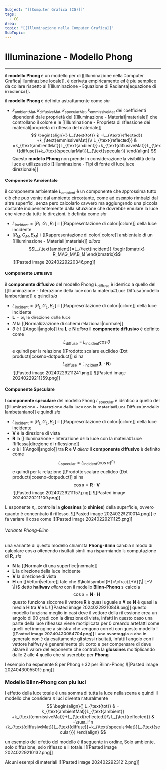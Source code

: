 ```yaml
---
Subject: "[[Computer Grafica (CG)]]"
tags:
  - CG
Area: 
topic: "[[Illuminazione nella Computer Grafica]]"
SubTopic:
---
```


# Illuminazione - Modello Phong
---
il __modello Phong__ è un modello per di [[Illuminazione nella Computer Grafica|illuminazione locale]], è derivata empiricamente ed è piu semplice da collare rispetto al [[Illuminazione - Equazione di Radianza|equazione di irradianza]].

il __modello Phong__ è definito astrattamente come
_sia_
- $k_{\text{ambientMat}},k_{\text{diffusiveMat}},k_{\text{specularMat}},k_{\text{emmissiveMat}}$ dei coefficienti dipendenti dalle proprietà del [[Illuminazione - Materiali|materiale]] che controllano il colore e le [[Illuminazione - Proprieta di riflessione dei materiali|proprieta di riflesso del materiale]] 
$$
\begin{align}{}
L_{\text{tot}} & =L_{\text{reflected}} +k_{\text{emmissiveMat}}\\
L_{\text{reflected}} & =k_{\text{ambientMat}}L_{\text{ambient}}+k_{\text{diffusiveMat}}L_{\text{diffuse}}+k_{\text{specularMat}}L_{\text{specular}}
\end{align}
$$
Questo __modello Phong__ non prende in considerazione la visibilità della luce e utilizza solo [[Illuminazione - Tipi di fonte di luce|luce direzionale]] 

#### Componente Ambientale
il componente ambientale $L_{\text{ambient}}$ è un componente che approssima tutto ciò che puo venire dal ambiente circostante, come ad esempio rimbalzi dal altre superfici, senza pero calcolarlo davvero ma aggiungendo una piccola costante indipendentemente dalla situazione che dovrebbe emulare la luce che viene da tutte le direzioni.
è definita come 
_sia_
- $L_{\text{incident}}=[R_L,G_L,B_L]$ il [[Rappresentazione di colori|colore]] della luce incidente
- $[R_M,G_M,B_M]$ il [[Rappresentazione di colori|colore]] ambientale di un [[Illuminazione - Materiali|materiale]]
_allora_ $$L_{\text{ambient}}=L_{\text{incident}}
\begin{bmatrix}
R_M\\G_M\\B_M
\end{bmatrix}$$
![[Pasted image 20240229220346.png]]

#### Componente Diffusivo
il __componente diffusivo__ del modello Phong $L_{\text{diffuse}}$ è identico a quello del [[Illuminazione - Interazione della luce con la materia#Luce Diffusa|modello lambertiano]] e quindi 
_sia_
- $L_{\text{incident}}=[R_L,G_L,B_L]$ il [[Rappresentazione di colori|colore]] della luce incidente
- $\boldsymbol{L}=\omega_i$ la direzione della luce
- $N$ la [[Normalizzazione di schemi relazionali|normale]]
- $\theta$ è l [[Angoli|angolo]] tra $\boldsymbol{L}$ e $\boldsymbol{N}$
_allora_ il __componente diffusivo__ è definito come  $$L_{\text{diffuse}} = L_{\text{incident}}\cos \theta$$e quindi per la relazione [[Prodotto scalare euclideo (Dot product)|coseno-dotpuduct]] si ha $$L_{\text{diffuse}} = L_{\text{incident}}(\boldsymbol{L}\cdot \boldsymbol{N})$$![[Pasted image 20240229211241.png]]
![[Pasted image 20240229211259.png]]
#### Componente Speculare
l __componente speculare__ del modello Phong $L_{\text{specular}}$ è identico a quello del [[Illuminazione - Interazione della luce con la materia#Luce Diffusa|modello lambetaniano]] e quindi 
_sia_
- $L_{\text{incident}}=[R_L,G_L,B_L]$ il [[Rappresentazione di colori|colore]] della luce incidente
- $\boldsymbol{V}$ è la direzione di vista
- $\boldsymbol{R}$ la [[Illuminazione - Interazione della luce con la materia#Luce Riflessa|direzione di riflessione]]
- $\alpha$ è l [[Angoli|angolo]] tra $\boldsymbol{R}$ e $\boldsymbol{V}$
_allora_ il __componente diffusivo__ è definito come  $$L_{\text{specular}} = L_{\text{incident}}(\cos \alpha)^{n_s}$$e quindi per la relazione [[Prodotto scalare euclideo (Dot product)|coseno-dotpuduct]] si ha $$\cos \alpha = \boldsymbol{R} \cdot \boldsymbol{V}$$![[Pasted image 20240229211157.png]]
![[Pasted image 20240229211209.png]]

L esponente $n_n$ controlla la __glossines__  (o __shinies__) della superficie, ovvero quanto è concentrato il riflesso. 
![[Pasted image 20240229210014.png]]
e fa variare il cose come 
![[Pasted image 20240229211125.png]]

######  Variante Phong-Blinn
una variante di questo modello chiamata __Phong-Blinn__ cambia il modo di calcolare $\cos \alpha$ ottenendo risultati simili ma risparmiando la computazione di $\boldsymbol{R}$, 
_sia_
- $\boldsymbol{N}$ la [[Normale di una superfice|normale]]
- $\boldsymbol{L}$ la direzione della luce incidente 
- $\boldsymbol{V}$ la direzione di vista
- $\boldsymbol{H}$ un [[Vettori|vettore]] tale che $\boldsymbol{H}=\cfrac{L+V}{\| L+V \|}$ detto __halfway__
_allora_ con il modello __Blinn-Phong__ si calcola $$\cos \alpha = \boldsymbol{N} \cdot \boldsymbol{H}$$ 
questo funziona siccome il vettore $\boldsymbol{R}$ è quasi uguale a $\boldsymbol{V}$ se $\boldsymbol{N}$ è quasi la media $\boldsymbol{H}$ tra $\boldsymbol{V}$ e $\boldsymbol{L}$ 
![[Pasted image 20240229210848.png]]
questo modello funziona meglio in casi dove il vettore della riflessione crea un angolo di 90 gradi con la direzione di vista, infatti in questo caso una parte della luce rifleassa viene moltiplicata per 0 creando artefatti come quelli nel immagine a sinistra che vengono correti con questo modello
![[Pasted image 20240430054704.png]]
l uno svantaggio e che in generale non è da esattamente gli stessi risultati, infatti l angolo con il vettore halfway è generalmente piu corto e per compensare di deve alzare il valore del esponente che controlla la __glossines__ moltiplicando dalle 2 alle 4 quello che si userebbe per __Phong__

l esempio ha esponente 8 per Phong e 32 per Blinn-Phong 
![[Pasted image 20240430055019.png]]


### Modello Blinn-Phong con piu luci
l effetto della luce totale è una somma di tutta la luce nella scena e quindi il modello che considera $n$ luci diventa naturalmente $$
\begin{align}{}
L_{\text{tot}} & = k_{\text{ambientMat}}L_{\text{ambient}} +k_{\text{emmissiveMat}}+L_{\text{reflected}}\\
L_{\text{reflected}} & =\sum_i^n (k_{\text{diffusiveMat}}L_{\text{diffuse}}+k_{\text{specularMat}}L_{\text{secular}})
\end{align}
$$

un esempio del effetto del modello è il seguente in ordine, Solo ambiente, solo diffusione, solo riflesso e il totale.
![[Pasted image 20240229210132.png]]

Alcuni esempi di materiali
![[Pasted image 20240229231212.png]]